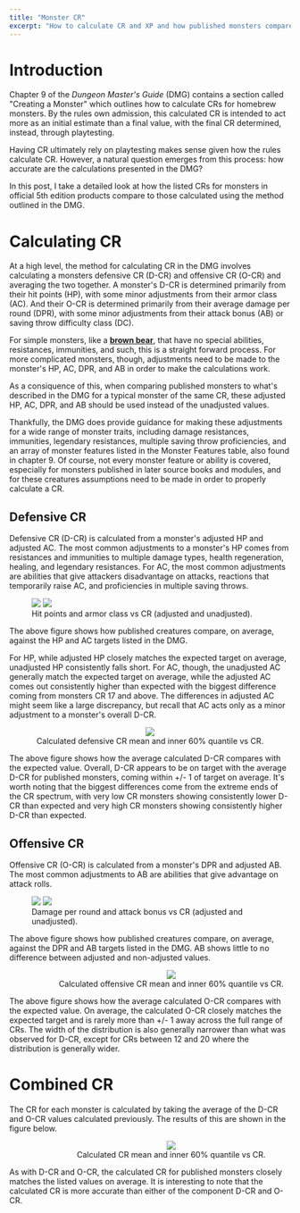 ```yaml
---
title: "Monster CR"
excerpt: "How to calculate CR and XP and how published monsters compare to expectation."
---
```


# Introduction

Chapter 9 of the _Dungeon Master's Guide_ (DMG) contains a section called "Creating a Monster" which outlines
how to calculate CRs for homebrew monsters. By the rules own admission, this calculated CR is intended
to act more as an initial estimate than a final value, with the final CR determined, instead, through 
playtesting.

Having CR ultimately rely on playtesting makes sense given how the rules calculate CR. However, a natural
question emerges from this process: how accurate are the calculations presented in the DMG?

In this post, I take a detailed look at how the listed CRs for monsters in official 5th edition products 
compare to those calculated using the method outlined in the DMG.

# Calculating CR

At a high level, the method for calculating CR in the DMG involves calculating a monsters defensive CR (D-CR)
and offensive CR (O-CR) and averaging the two together. A monster's D-CR is determined primarily from 
their hit points (HP), with some minor adjustments from their armor class (AC). And their O-CR is determined
primarily from their average damage per round (DPR), with some minor adjustments from their attack bonus (AB)
or saving throw difficulty class (DC).

For simple monsters, like a **[brown bear](https://www.dndbeyond.com/monsters/brown-bear)**, that have no special 
abilities, resistances, immunities, and such, this is a straight forward process. For more complicated monsters,
though, adjustments need to be made to the monster's HP, AC, DPR, and AB in order to make the calculations work.

As a consiquence of this, when comparing published monsters to what's described in the DMG for a typical monster 
of the same CR, these adjusted HP, AC, DPR, and AB should be used instead of the unadjusted values.

Thankfully, the DMG does provide guidance for making these adjustments for a wide range of monster traits, 
including damage resistances, immunities, legendary resistances, multiple saving throw proficiencies, and an array 
of monster features listed in the Monster Features table, also found in chapter 9. Of course, not every monster 
feature or ability is covered, especially for monsters published in later source books and modules, and for these
creatures assumptions need to be made in order to properly calculate a CR.

## Defensive CR

Defensive CR (D-CR) is calculated from a monster's adjusted HP and adjusted AC. The most common 
adjustments to a monster's HP comes from resistances and immunities to multiple damage types, health regeneration, 
healing, and legendary resistances. For AC, the most common adjustments are abilities that give attackers disadvantage 
on attacks, reactions that temporarily raise AC, and proficiencies in multiple saving throws.

<figure class="half">
    <img src="{{ site.url }}{{ site.baseurl }}/monsters/monster-cr-and-xp/hp-vs-cr.png">
    <img src="{{ site.url }}{{ site.baseurl }}/monsters/monster-cr-and-xp/ac-vs-cr.png">
    <figcaption>Hit points and armor class vs CR (adjusted and unadjusted).</figcaption>
</figure>

The above figure shows how published creatures compare, on average, against the HP and AC targets listed in the DMG.

For HP, while adjusted HP closely matches the expected target on average, unadjusted HP consistently falls short. For
AC, though, the unadjusted AC generally match the expected target on average, while the adjusted AC comes out consistently 
higher than expected with the biggest difference coming from monsters CR 17 and above. The differences in adjusted AC 
might seem like a large discrepancy, but recall that AC acts only as a minor adjustment to a monster's overall D-CR.

<center>
<figure style="min-width:50%;max-width:100%">
    <img src="{{ site.url }}{{ site.baseurl }}/monsters/monster-cr-and-xp/d-cr-vs-cr.png">
    <figcaption>Calculated defensive CR mean and inner 60% quantile vs CR.</figcaption>
</figure>
</center>

The above figure shows how the average calculated D-CR compares with the expected value. 
Overall, D-CR appears to be on target with the average D-CR for published monsters, coming within +/- 1 of target on
average. It's worth noting that the biggest differences come from the extreme ends of the CR spectrum, with very low CR 
monsters showing consistently lower D-CR than expected and very high CR monsters showing consistently higher D-CR than 
expected.

## Offensive CR

Offensive CR (O-CR) is calculated from a monster's DPR and adjusted AB. The most common adjustments to AB are abilities
that give advantage on attack rolls.

<figure class="half">
    <img src="{{ site.url }}{{ site.baseurl }}/monsters/monster-cr-and-xp/dpr-vs-cr.png">
    <img src="{{ site.url }}{{ site.baseurl }}/monsters/monster-cr-and-xp/ab-vs-cr.png">
    <figcaption>Damage per round and attack bonus vs CR (adjusted and unadjusted).</figcaption>
</figure>

The above figure shows how published creatures compare, on average, against the DPR and AB targets listed in the DMG.
AB shows little to no difference between adjusted and non-adjusted values.

<center>
<figure style="width: 500px">
    <img src="{{ site.url }}{{ site.baseurl }}/monsters/monster-cr-and-xp/o-cr-vs-cr.png">
    <figcaption>Calculated offensive CR mean and inner 60% quantile vs CR.</figcaption>
</figure>
</center>

The above figure shows how the average calculated O-CR compares with the expected value. 
On average, the calculated O-CR closely matches the expected target and is rarely more than +/- 1 away across the full 
range of CRs. The width of the distribution is also generally narrower than what was observed for D-CR, except for CRs 
between 12 and 20 where the distribution is generally wider.

# Combined CR

The CR for each monster is calculated by taking the average of the D-CR and O-CR values calculated previously. The
results of this are shown in the figure below.

<center>
<figure style="width:500px;min-width:50%;max-width:100%">
    <img src="{{ site.url }}{{ site.baseurl }}/monsters/monster-cr-and-xp/dmg-cr-vs-cr.svg">
    <figcaption>Calculated CR mean and inner 60% quantile vs CR.</figcaption>
</figure>
</center>

As with D-CR and O-CR, the calculated CR for published monsters closely matches the listed values on average. It is 
interesting to note that the calculated CR is more accurate than either of the component D-CR and O-CR.

<!---
# Calculating XP
A monster's XP can be calculated using the following equation



$$XP_{\rm NPC} = \frac{1}{4} HP \cdot DPR \cdot 1.05^{AB + AC - 14}$$

$$XP_{\rm NPC} = \frac{1}{4} eHP \cdot eDPR$$

where 

$$eDPR = DPR \cdot 1.05^{AB - 2}$$

$$eHP = HP \cdot 1.05^{AC - 12}$$

![Calculated XP vs target XP](calculated-xp-vs-target-xp.png)

![Calculated CR vs target CR](calculated-cr-vs-cr.png)
--->

